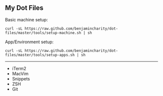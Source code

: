 ## My Dot Files

Basic machine setup:

    curl -sL https://raw.github.com/benjamincharity/dot-files/master/tools/setup-machine.sh | sh

App/Environment setup:

    curl -sL https://raw.github.com/benjamincharity/dot-files/master/tools/setup-apps.sh | sh

- - -

- iTerm2
- MacVim
- Snippets
- ZSH
- Git
